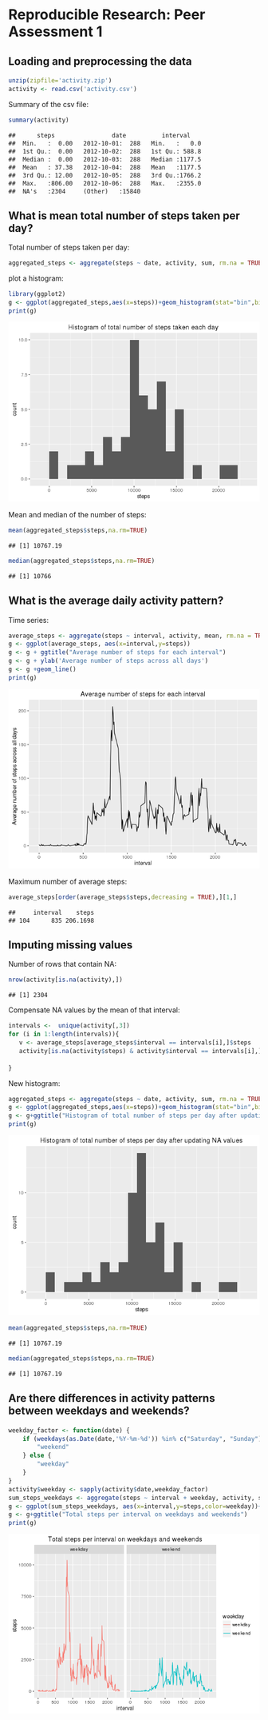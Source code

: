# Reproducible Research: Peer Assessment 1

## Loading and preprocessing the data


```r
unzip(zipfile='activity.zip')
activity <- read.csv('activity.csv')
```

Summary of the csv file:


```r
summary(activity)
```

```
##      steps                date          interval     
##  Min.   :  0.00   2012-10-01:  288   Min.   :   0.0  
##  1st Qu.:  0.00   2012-10-02:  288   1st Qu.: 588.8  
##  Median :  0.00   2012-10-03:  288   Median :1177.5  
##  Mean   : 37.38   2012-10-04:  288   Mean   :1177.5  
##  3rd Qu.: 12.00   2012-10-05:  288   3rd Qu.:1766.2  
##  Max.   :806.00   2012-10-06:  288   Max.   :2355.0  
##  NA's   :2304     (Other)   :15840
```

## What is mean total number of steps taken per day?

Total number of steps taken per day:

```r
aggregated_steps <- aggregate(steps ~ date, activity, sum, rm.na = TRUE)
```

plot a histogram:

```r
library(ggplot2)
g <- ggplot(aggregated_steps,aes(x=steps))+geom_histogram(stat="bin",bins=20)+ggtitle("Histogram of total number of steps taken each day")
print(g)
```

![](PA1_template_files/figure-html/unnamed-chunk-4-1.png)<!-- -->

Mean and median of the number of steps:

```r
mean(aggregated_steps$steps,na.rm=TRUE)
```

```
## [1] 10767.19
```

```r
median(aggregated_steps$steps,na.rm=TRUE)
```

```
## [1] 10766
```


## What is the average daily activity pattern?

Time series:

```r
average_steps <- aggregate(steps ~ interval, activity, mean, rm.na = TRUE)
g <- ggplot(average_steps, aes(x=interval,y=steps))
g <- g + ggtitle("Average number of steps for each interval")
g <- g + ylab('Average number of steps across all days')
g <- g +geom_line()
print(g)
```

![](PA1_template_files/figure-html/unnamed-chunk-6-1.png)<!-- -->

Maximum number of average steps:

```r
average_steps[order(average_steps$steps,decreasing = TRUE),][1,]
```

```
##     interval    steps
## 104      835 206.1698
```


## Imputing missing values

Number of rows that contain NA:

```r
nrow(activity[is.na(activity),])
```

```
## [1] 2304
```
 
Compensate NA values by the mean of that interval:

```r
intervals <-  unique(activity[,3])
for (i in 1:length(intervals)){
   v <- average_steps[average_steps$interval == intervals[i],]$steps
   activity[is.na(activity$steps) & activity$interval == intervals[i],]$steps <- v
  
}
```

New histogram:

```r
aggregated_steps <- aggregate(steps ~ date, activity, sum, rm.na = TRUE)
g <- ggplot(aggregated_steps,aes(x=steps))+geom_histogram(stat="bin",bins=20)
g <- g+ggtitle("Histogram of total number of steps per day after updating NA values")
print(g) 
```

![](PA1_template_files/figure-html/unnamed-chunk-10-1.png)<!-- -->

```r
mean(aggregated_steps$steps,na.rm=TRUE)
```

```
## [1] 10767.19
```

```r
median(aggregated_steps$steps,na.rm=TRUE)
```

```
## [1] 10767.19
```


## Are there differences in activity patterns between weekdays and weekends?

```r
weekday_factor <- function(date) {
    if (weekdays(as.Date(date,'%Y-%m-%d')) %in% c("Saturday", "Sunday")) {
        "weekend"
    } else {
        "weekday"
    }
}
activity$weekday <- sapply(activity$date,weekday_factor)
sum_steps_weekdays <- aggregate(steps ~ interval + weekday, activity, sum, rm.na = TRUE)
g <- ggplot(sum_steps_weekdays, aes(x=interval,y=steps,color=weekday))+geom_line()+facet_wrap(~weekday)
g <- g+ggtitle("Total steps per interval on weekdays and weekends")
print(g)
```

![](PA1_template_files/figure-html/unnamed-chunk-11-1.png)<!-- -->
